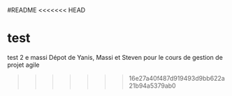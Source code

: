 #README
<<<<<<< HEAD

test
=======
test 2 e massi
Dépot de Yanis, Massi et Steven pour le cours de gestion de projet agile
>>>>>>> 16e27a40f487d919493d9bb622a21b94a5379ab0
